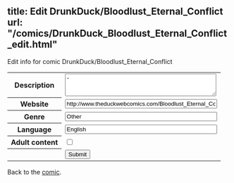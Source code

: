 title: Edit DrunkDuck/Bloodlust_Eternal_Conflict
url: "/comics/DrunkDuck_Bloodlust_Eternal_Conflict_edit.html"
---
Edit info for comic DrunkDuck/Bloodlust_Eternal_Conflict

<form name="comic" action="http://gaepostmail.appspot.com/comic/" method="post">
<table class="comicinfo">
<tr>
<th>Description</th><td><textarea name="description" cols="40" rows="3">-</textarea></td>
</tr>
<tr>
<th>Website</th><td><input type="text" name="url" value="http://www.theduckwebcomics.com/Bloodlust_Eternal_Conflict/" size="40"/></td>
</tr>
<tr>
<th>Genre</th><td><input type="text" name="genre" value="Other" size="40"/></td>
</tr>
<tr>
<th>Language</th><td><input type="text" name="language" value="English" size="40"/></td>
</tr>
<tr>
<th>Adult content</th><td><input type="checkbox" name="adult" value="adult" /></td>
</tr>
<tr>
<th></th><td>
<input type="hidden" name="comic" value="DrunkDuck_Bloodlust_Eternal_Conflict" />
<input type="submit" name="submit" value="Submit" />
</td>
</tr>
</table>
</form>

Back to the [comic](DrunkDuck_Bloodlust_Eternal_Conflict.html).
